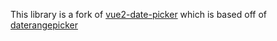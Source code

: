 This library is a fork of [vue2-date-picker](https://github.com/Innologica/vue2-daterange-picker) 
which is based off of [daterangepicker](https://github.com/dangrossman/daterangepicker)

